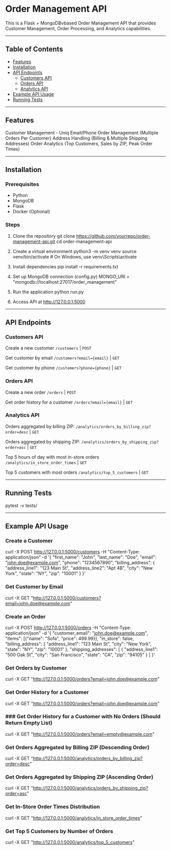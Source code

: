 # Order Management API
This is a Flask + MongoDBvbased Order Management API that provides Customer Management, Order Processing, and Analytics capabilities.

---

## Table of Contents
- [Features](#features)
- [Installation](#installation)
- [API Endpoints](#api-endpoints)
  - [Customers API](#customers-api)
  - [Orders API](#orders-api)
  - [Analytics API](#analytics-api)
- [Example API Usage](#example-api-usage)
- [Running Tests](#running-tests)

---

## Features
Customer Management - Uniq Email/Phone
Order Management (Multiple Orders Per Customer)
Address Handling (Billing & Multiple Shipping Addresses)
Order Analytics (Top Customers, Sales by ZIP, Peak Order Times) 

---

## Installation
### Prerequisites
- Python
- MongoDB
- Flask
- Docker (Optional)

### Steps
1. Clone the repository
   git clone https://github.com/yourrepo/order-management-api.git
   cd order-management-api

2. Create a virtual environment
   python3 -m venv venv
   source venv/bin/activate  # On Windows, use venv\Scripts\activate

3. Install dependencies
   pip install -r requirements.txt

4. Set up MongoDB connection (config.py)
  MONGO_URI = "mongodb://localhost:27017/order_management"

5. Run the application
   python run.py

6. Access API at
   http://127.0.0.1:5000

---

## API Endpoints
### Customers API
Create a new customer
`/customers` | `POST`

Get customer by email
`/customers?email={email}` | `GET`

Get customer by phone
`/customers?phone={phone}` | `GET`

### Orders API
Create a new order 
`/orders` | `POST`

Get order history for a customer
`/orders?email={email}` | `GET`

### Analytics API
Orders aggregated by billing ZIP: 
`/analytics/orders_by_billing_zip?order=desc` | `GET`

Orders aggregated by shipping ZIP: 
`/analytics/orders_by_shipping_zip?order=asc` | `GET`

Top 5 hours of day with most in-store orders
`/analytics/in_store_order_times` | `GET`

Top 5 customers with most orders
`/analytics/top_5_customers` | `GET`

---

## Running Tests
pytest -v tests/

---

## Example API Usage
### Create a Customer
curl -X POST http://127.0.0.1:5000/customers -H "Content-Type: application/json" -d '{
  "first_name": "John",
  "last_name": "Doe",
  "email": "john.doe@example.com",
  "phone": "1234567890",
  "billing_address": {
    "address_line1": "123 Main St",
    "address_line2": "Apt 4B",
    "city": "New York",
    "state": "NY",
    "zip": "10001"
  }
}'

### Get Customer by Email
curl -X GET "http://127.0.0.1:5000/customers?email=john.doe@example.com"

### Create an Order
curl -X POST http://127.0.0.1:5000/orders -H "Content-Type: application/json" -d '{
  "customer_email": "john.doe@example.com",
  "items": [{"name": "Sofa", "price": 499.99}],
  "in_store": false,
  "billing_address": {
    "address_line1": "123 Main St",
    "city": "New York",
    "state": "NY",
    "zip": "10001"
  },
  "shipping_addresses": [
    {
      "address_line1": "500 Oak St",
      "city": "San Francisco",
      "state": "CA",
      "zip": "94105"
    }
  ]
}'

### Get Orders by Customer
curl -X GET "http://127.0.0.1:5000/orders?email=john.doe@example.com"


### Get Order History for a Customer
curl -X GET "http://127.0.0.1:5000/orders?email=john.doe@example.com"


### ### Get Order History for a Customer with No Orders (Should Return Empty List)
curl -X GET "http://127.0.0.1:5000/orders?email=empty@example.com"


### Get Orders Aggregated by Billing ZIP (Descending Order)
curl -X GET "http://127.0.0.1:5000/analytics/orders_by_billing_zip?order=desc"

### Get Orders Aggregated by Shipping ZIP (Ascending Order)
curl -X GET "http://127.0.0.1:5000/analytics/orders_by_shipping_zip?order=asc"

### Get In-Store Order Times Distribution
curl -X GET "http://127.0.0.1:5000/analytics/in_store_order_times"


### Get Top 5 Customers by Number of Orders
curl -X GET "http://127.0.0.1:5000/analytics/top_5_customers"

